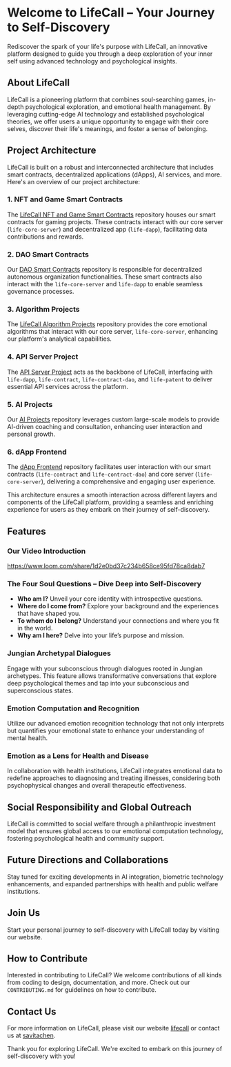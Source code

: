 # Welcome to LifeCall – Your Journey to Self-Discovery

Rediscover the spark of your life's purpose with LifeCall, an innovative platform designed to guide you through a deep exploration of your inner self using advanced technology and psychological insights.

## About LifeCall

LifeCall is a pioneering platform that combines soul-searching games, in-depth psychological exploration, and emotional health management. By leveraging cutting-edge AI technology and established psychological theories, we offer users a unique opportunity to engage with their core selves, discover their life's meanings, and foster a sense of belonging.

## Project Architecture

LifeCall is built on a robust and interconnected architecture that includes smart contracts, decentralized applications (dApps), AI services, and more. Here's an overview of our project architecture:

### 1. NFT and Game Smart Contracts
The [LifeCall NFT and Game Smart Contracts](https://github.com/lifecall-manage/life-contract) repository houses our smart contracts for gaming projects. These contracts interact with our core server (`life-core-server`) and decentralized app (`life-dapp`), facilitating data contributions and rewards.

### 2. DAO Smart Contracts
Our [DAO Smart Contracts](https://github.com/lifecall-manage/life-contract-dao) repository is responsible for decentralized autonomous organization functionalities. These smart contracts also interact with the `life-core-server` and `life-dapp` to enable seamless governance processes.

### 3. Algorithm Projects
The [LifeCall Algorithm Projects](https://github.com/lifecall-manage/life-patent) repository provides the core emotional algorithms that interact with our core server, `life-core-server`, enhancing our platform's analytical capabilities.

### 4. API Server Project
The [API Server Project](https://github.com/lifecall-manage/life-core-server) acts as the backbone of LifeCall, interfacing with `life-dapp`, `life-contract`, `life-contract-dao`, and `life-patent` to deliver essential API services across the platform.

### 5. AI Projects
Our [AI Projects](https://github.com/lifecall-manage/ai-coach) repository leverages custom large-scale models to provide AI-driven coaching and consultation, enhancing user interaction and personal growth.

### 6. dApp Frontend
The [dApp Frontend](https://github.com/lifecall-manage/life-dapp) repository facilitates user interaction with our smart contracts (`life-contract` and `life-contract-dao`) and core server (`life-core-server`), delivering a comprehensive and engaging user experience.

This architecture ensures a smooth interaction across different layers and components of the LifeCall platform, providing a seamless and enriching experience for users as they embark on their journey of self-discovery.


## Features
### Our Video Introduction
https://www.loom.com/share/1d2e0bd37c234b658ce95fd78ca8dab7

### The Four Soul Questions – Dive Deep into Self-Discovery

- **Who am I?** Unveil your core identity with introspective questions.
- **Where do I come from?** Explore your background and the experiences that have shaped you.
- **To whom do I belong?** Understand your connections and where you fit in the world.
- **Why am I here?** Delve into your life’s purpose and mission.

### Jungian Archetypal Dialogues

Engage with your subconscious through dialogues rooted in Jungian archetypes. This feature allows transformative conversations that explore deep psychological themes and tap into your subconscious and superconscious states.

### Emotion Computation and Recognition

Utilize our advanced emotion recognition technology that not only interprets but quantifies your emotional state to enhance your understanding of mental health.


### Emotion as a Lens for Health and Disease

In collaboration with health institutions, LifeCall integrates emotional data to redefine approaches to diagnosing and treating illnesses, considering both psychophysical changes and overall therapeutic effectiveness.

## Social Responsibility and Global Outreach

LifeCall is committed to social welfare through a philanthropic investment model that ensures global access to our emotional computation technology, fostering psychological health and community support.

## Future Directions and Collaborations

Stay tuned for exciting developments in AI integration, biometric technology enhancements, and expanded partnerships with health and public welfare institutions.

## Join Us

Start your personal journey to self-discovery with LifeCall today by visiting our website.


## How to Contribute

Interested in contributing to LifeCall? We welcome contributions of all kinds from coding to design, documentation, and more. Check out our `CONTRIBUTING.md` for guidelines on how to contribute.


## Contact Us

For more information on LifeCall, please visit our website [lifecall](http://daos.lifecall.cn/) or contact us at [savitachen](savitachen001@gmail.com).

Thank you for exploring LifeCall. We're excited to embark on this journey of self-discovery with you!
